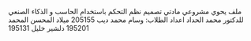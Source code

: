 ملف يحوي مشروعي مادتي تصميم نظم التحكم باستخدام الحاسب و الذكاء الصنعي للدكتور محمد الحداد
اعداد الطلاب:
وسام محمد ديب 205155
ميلاد المحسن المحمد 195201
دلشير خليل 195131
